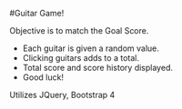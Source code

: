 #Guitar Game!

Objective is to match the Goal Score.
 - Each guitar is given a random value.
 - Clicking guitars adds to a total.
 - Total score and score history displayed.
 - Good luck!

Utilizes JQuery, Bootstrap 4

